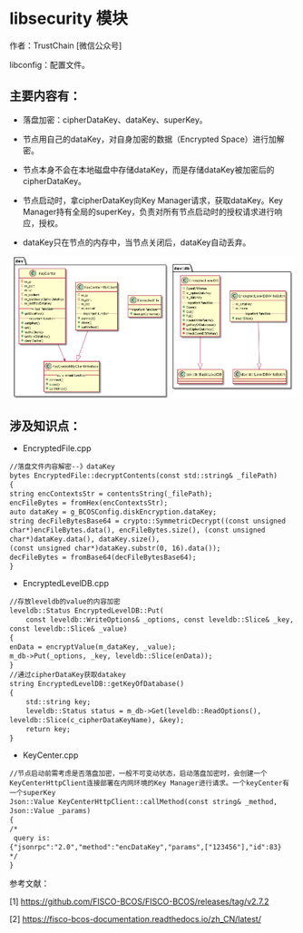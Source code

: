 #  libsecurity 模块
作者：TrustChain [微信公众号]

libconfig：配置文件。

## 主要内容有：

+ 落盘加密：cipherDataKey、dataKey、superKey。

+ 节点用自己的dataKey，对自身加密的数据（Encrypted Space）进行加解密。

+ 节点本身不会在本地磁盘中存储dataKey，而是存储dataKey被加密后的cipherDataKey。

+ 节点启动时，拿cipherDataKey向Key Manager请求，获取dataKey。Key Manager持有全局的superKey，负责对所有节点启动时的授权请求进行响应，授权。

+ dataKey只在节点的内存中，当节点关闭后，dataKey自动丢弃。

![](../../../../images/articles/sourceCode_knowledge_map/libsecurity.png)

## 涉及知识点：

+ EncryptedFile.cpp
```
//落盘文件内容解密--》dataKey
bytes EncryptedFile::decryptContents(const std::string& _filePath)
{
string encContextsStr = contentsString(_filePath);
encFileBytes = fromHex(encContextsStr);
auto dataKey = g_BCOSConfig.diskEncryption.dataKey;
string decFileBytesBase64 = crypto::SymmetricDecrypt((const unsigned char*)encFileBytes.data(), encFileBytes.size(), (const unsigned char*)dataKey.data(), dataKey.size(),
(const unsigned char*)dataKey.substr(0, 16).data());
decFileBytes = fromBase64(decFileBytesBase64);
}
```

+ EncryptedLevelDB.cpp
```
//存放leveldb的value的内容加密
leveldb::Status EncryptedLevelDB::Put(
    const leveldb::WriteOptions& _options, const leveldb::Slice& _key, const leveldb::Slice& _value)
{
enData = encryptValue(m_dataKey, _value);
m_db->Put(_options, _key, leveldb::Slice(enData));
}
//通过cipherDataKey获取datakey
string EncryptedLevelDB::getKeyOfDatabase()
{
    std::string key;
    leveldb::Status status = m_db->Get(leveldb::ReadOptions(), leveldb::Slice(c_cipherDataKeyName), &key);
    return key;
}
```

+ KeyCenter.cpp
```
//节点启动前需考虑是否落盘加密，一般不可变动状态，启动落盘加密时，会创建一个KeyCenterHttpClient连接部署在内网环境的Key Manager进行请求。一个keyCenter有一个superKey
Json::Value KeyCenterHttpClient::callMethod(const string& _method, Json::Value _params)
{
/*
 query is:
{"jsonrpc":"2.0","method":"encDataKey","params",["123456"],"id":83}
*/
}
```
参考文献：

[1] https://github.com/FISCO-BCOS/FISCO-BCOS/releases/tag/v2.7.2

[2] https://fisco-bcos-documentation.readthedocs.io/zh_CN/latest/